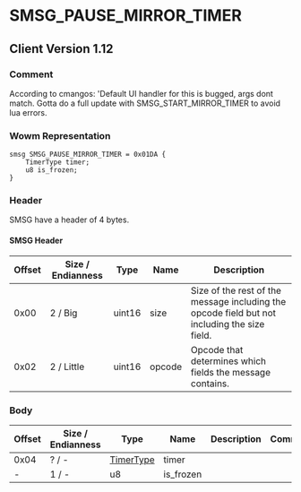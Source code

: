 # SMSG_PAUSE_MIRROR_TIMER

## Client Version 1.12

### Comment

According to cmangos: 'Default UI handler for this is bugged, args dont match. Gotta do a full update with SMSG_START_MIRROR_TIMER to avoid lua errors.

### Wowm Representation
```rust,ignore
smsg SMSG_PAUSE_MIRROR_TIMER = 0x01DA {
    TimerType timer;
    u8 is_frozen;
}
```
### Header

SMSG have a header of 4 bytes.

#### SMSG Header

| Offset | Size / Endianness | Type   | Name   | Description |
| ------ | ----------------- | ------ | ------ | ----------- |
| 0x00   | 2 / Big           | uint16 | size   | Size of the rest of the message including the opcode field but not including the size field.|
| 0x02   | 2 / Little        | uint16 | opcode | Opcode that determines which fields the message contains.|

### Body

| Offset | Size / Endianness | Type | Name | Description | Comment |
| ------ | ----------------- | ---- | ---- | ----------- | ------- |
| 0x04 | ? / - | [TimerType](timertype.md) | timer |  |  |
| - | 1 / - | u8 | is_frozen |  |  |

